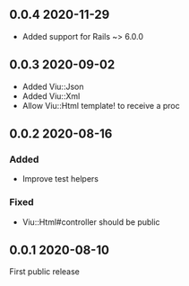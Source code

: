 ## 0.0.4 2020-11-29

- Added support for Rails ~> 6.0.0

## 0.0.3 2020-09-02

- Added Viu::Json
- Added Viu::Xml
- Allow Viu::Html template! to receive a proc

## 0.0.2 2020-08-16

### Added

- Improve test helpers

### Fixed

- Viu::Html#controller should be public

## 0.0.1 2020-08-10

First public release
